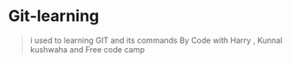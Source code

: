 # Git-learning
> i used to learning GIT and its commands
> By Code with Harry , Kunnal kushwaha and Free code camp
